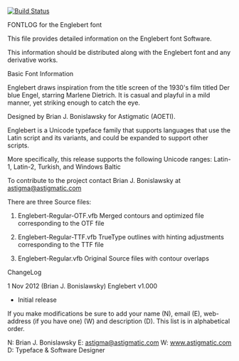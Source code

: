 [![Build Status](https://travis-ci.org/fontdirectory/englebert.svg?branch=master)](https://travis-ci.org/fontdirectory/englebert)

FONTLOG for the Englebert font

This file provides detailed information on the Englebert font
Software.

This information should be distributed along with the Englebert font
and any derivative works.

Basic Font Information

Englebert draws inspiration from the title screen of the 1930's film 
titled Der blue Engel, starring Marlene Dietrich. It is casual and
playful in a mild manner, yet striking enough to catch the eye.

Designed by Brian J. Bonislawsky for Astigmatic (AOETI).

Englebert is a Unicode typeface family that supports languages that use
the Latin script and its variants, and could be expanded to support 
other scripts.

More specifically, this release supports the following
Unicode ranges: Latin-1, Latin-2, Turkish, and Windows Baltic

To contribute to the project contact Brian J. Bonislawsky
at astigma@astigmatic.com

There are three Source files:

1. Englebert-Regular-OTF.vfb Merged contours and optimized file 
   corresponding to the OTF file

2. Englebert-Regular-TTF.vfb TrueType outlines with hinting 
   adjustments corresponding to the TTF file

3. Englebert-Regular.vfb Original Source files with contour overlaps

ChangeLog

1 Nov 2012 (Brian J. Bonislawsky) Englebert v1.000
- Initial release

If you make modifications be sure to add your name (N),
email (E), web-address (if you have one) (W) and description (D). 
This list is in alphabetical order.

N: Brian J. Bonislawsky
E: astigma@astigmatic.com
W: www.astigmatic.com
D: Typeface & Software Designer
